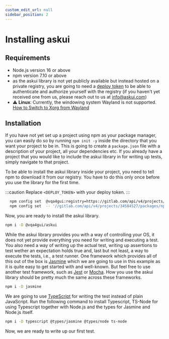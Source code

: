 ```yaml
---
custom_edit_url: null
sidebar_position: 2
---
```


# Installing askui

## Requirements

- Node.js version 16 or above
- npm version 7.10 or above
- as the askui library is not yet publicly available but instead hosted on a private registry, you are going to need a [deploy token](https://docs.gitlab.com/ee/user/project/deploy_tokens/) to be able to authenticate and authorize yourself with the registry (if you haven't yet received one from us, please reach out to us at info@askui.com)
- :warning: **Linux**: Currently, the windowing system Wayland is not supported. [How to Switch to Xorg from Wayland](https://www.maketecheasier.com/switch-xorg-wayland-ubuntu1710/)

## Installation

If you have not yet set up a project using npm as your package manager, you can easily do so by running `npm init -y` inside the directory that you want your project to be in. This is going to create a `package.json` file with a description of your project, all your dependencies etc. If you already have a project that you would like to include the askui library in for writing up tests, simply navigate to that project.

To be able to install the askui library inside your project, you need to tell npm to download it from our registry. You have to do this only once before you use the library for the first time.

:::caution
Replace  `<DEPLOY_TOKEN>` with your deploy token.
:::

```bash
  npm config set  @vqa4gui:registry=https://gitlab.com/api/v4/projects/34584527/packages/npm/
  npm config set  -- '//gitlab.com/api/v4/projects/34584527/packages/npm/:_authToken' "<DEPLOY_TOKEN>"
```

Now, you are ready to install the askui library.

```bash
npm i -D @vqa4gui/askui
```

While the askui library provides you with a way of controlling your OS, it does not yet provide everything you need for writing and executing a test. You also need a way of writing up the actual test, writing up assertions to test wether an expectation holds true and, last but not least, a way to execute the tests, i.e., a test runner. One framework which provides all of this out of the box is [Jasmine](https://jasmine.github.io/) which we are going to use in this example as it is quite easy to get started with and well-known. But feel free to use another test framework, such as [Jest](https://jestjs.io/) or [Mocha](https://mochajs.org/). How you use the askui library should be pretty much the same across these frameworks.

```bash
npm i -D jasmine
```

We are going to use [TypeScript](https://www.typescriptlang.org/) for writing the test instead of plain JavaScript. Run the following command to install Typescript, TS-Node for using Typescript together with Node.js and the types for Jasmine and Node.js itself.

```bash
npm i -D typescript @types/jasmine @types/node ts-node
```

Now, we are ready to write up our first test.
